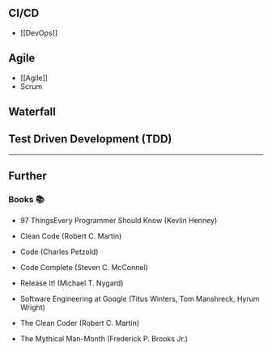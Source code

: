 ## CI/CD

- [[DevOps]]
## Agile

- [[Agile]]
- Scrum
## Waterfall

## Test Driven Development (TDD)



---
## Further

### Books 📚

- 97 ThingsEvery Programmer Should Know (Kevlin Henney)

- Clean Code (Robert C. Martin)

- Code (Charles Petzold)

- Code Complete (Steven C. McConnel)

- Release It! (Michael T. Nygard)

- Software Engineering at Google (Titus Winters, Tom Manshreck, Hyrum Wright)

- The Clean Coder (Robert C. Martin)

- The Mythical Man-Month (Frederick P. Brooks Jr.)